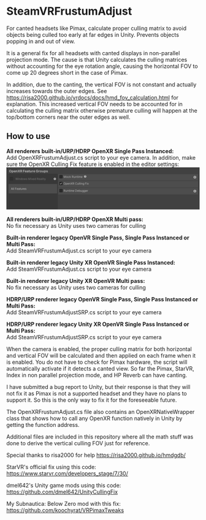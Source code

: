 # SteamVRFrustumAdjust
For canted headsets like Pimax, calculate proper culling matrix to avoid objects being culled too early at far edges in Unity. Prevents objects popping in and out of view.

It is a general fix for all headsets with canted displays in non-parallel projection mode. The cause is that Unity calculates the culling matrices without accounting for the eye rotation angle, causing the horizontal FOV to come up 20 degrees short in the case of Pimax.

In addition, due to the canting, the vertical FOV is not constant and actually increases towards the outer edges. See https://risa2000.github.io/vrdocs/docs/hmd_fov_calculation.html for explanation. This increased vertical FOV needs to be accounted for in calculating the culling matrix otherwise premature culling will happen at the top/bottom corners near the outer edges as well.

<h2>How to use</h2>

<b>All renderers built-in/URP/HDRP OpenXR Single Pass Instanced:</b>
<br>Add OpenXRFrustumAdjust.cs script to your eye camera. In addition, make sure the OpenXR Culling Fix feature is enabled in the editor settings:
![openxrculling](OpenXRCulling.png)

<b>All renderers built-in/URP/HDRP OpenXR Multi pass:</b>
<br>No fix necessary as Unity uses two cameras for culling

<b>Built-in renderer legacy OpenVR Single Pass, Single Pass Instanced or Multi Pass:</b>
<br>Add SteamVRFrustumAdjust.cs script to your eye camera

<b>Built-in renderer legacy Unity XR OpenVR Single Pass Instanced:</b>
<br>Add SteamVRFrustumAdjust.cs script to your eye camera

<b>Built-in renderer legacy Unity XR OpenVR Multi pass:</b>
<br>No fix necessary as Unity uses two cameras for culling

<b>HDRP/URP renderer legacy OpenVR Single Pass, Single Pass Instanced or Multi Pass:</b>
<br>Add SteamVRFrustumAdjustSRP.cs script to your eye camera

<b>HDRP/URP renderer legacy Unity XR OpenVR Single Pass Instanced or Multi Pass:</b>
<br>Add SteamVRFrustumAdjustSRP.cs script to your eye camera

When the camera is enabled, the proper culling matrix for both horizontal and vertical FOV will be calculated and then applied on each frame when it is enabled. You do not have to check for Pimax hardware, the script will automatically activate if it detects a canted view. So far the Pimax, StarVR, Index in non parallel projection mode, and HP Reverb can have canting.

I have submitted a bug report to Unity, but their response is that they will not fix it as Pimax is not a supported headset and they have no plans to support it. So this is the only way to fix it for the foreseeable future.  

The OpenXRFrustumAdjust.cs file also contains an OpenXRNativeWrapper class that shows how to call any OpenXR function natively in Unity by getting the function address.

Additional files are included in this repository where all the math stuff was done to derive the vertical culling FOV just for reference.

Special thanks to risa2000 for help https://risa2000.github.io/hmdgdb/

StarVR's official fix using this code:
https://www.starvr.com/developers_stage/7/30/

dmel642's Unity game mods using this code:
https://github.com/dmel642/UnityCullingFix

My Subnautica: Below Zero mod with this fix:
https://github.com/koochyrat/VRPimaxTweaks
